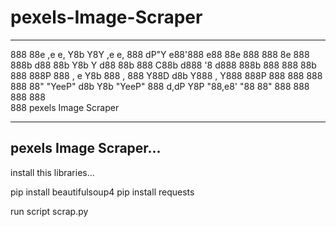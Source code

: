 # pexels-Image-Scraper

----------------------------

888 88e   ,e e,   Y8b Y8Y  ,e e,  888  dP"Y      e88'888  e88 88e  888 888 8e 
888 888b d88 88b   Y8b Y  d88 88b 888 C88b      d888  '8 d888 888b 888 888 88b
888 888P 888   ,  e Y8b   888   , 888  Y88D d8b Y888   , Y888 888P 888 888 888
888 88"   "YeeP" d8b Y8b   "YeeP" 888 d,dP  Y8P  "88,e8'  "88 88"  888 888 888
888                                                                           
888                                 pexels Image Scraper

----------------------------
pexels Image Scraper...
----------------------------

install this libraries...

pip install beautifulsoup4
pip install requests

run script scrap.py
